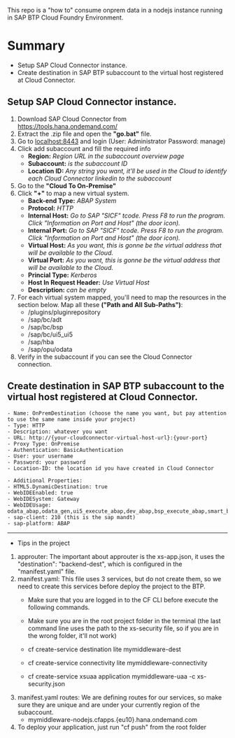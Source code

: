 This repo is a "how to" consume onprem data in a nodejs instance running in SAP BTP Cloud Foundry Environment.

# Summary
- Setup SAP Cloud Connector instance.
- Create destination in SAP BTP subaccount to the virtual host registered at Cloud Connector.

## Setup SAP Cloud Connector instance.
1. Download SAP Cloud Connector from https://tools.hana.ondemand.com/
2. Extract the .zip file and open the **"go.bat"** file.
3. Go to [localhost:8443](http://localhost:8483) and login (User: Administrator Password: manage)
4. Click add subaccount and fill the required info
    - **Region:** *Region URL in the subaccount overview page*
    - **Subaccount:** *is the subaccount ID*
    - **Location ID:** *Any string you want, it'll be used in the Cloud to identify each Cloud Connector linkedin to the subaccount*
5. Go to the **"Cloud To On-Premise"**
6. Click **"+"** to map a new virtual system.
    - **Back-end Type:** *ABAP System*
    - **Protocol:** *HTTP*
    - **Internal Host:** *Go to SAP "SICF" tcode. Press F8 to run the program. Click "Information on Port and Host" (the door icon).*
    - **Internal Port:** *Go to SAP "SICF" tcode. Press F8 to run the program. Click "Information on Port and Host" (the door icon).*
    - **Virtual Host:** *As you want, this is gonne be the virtual address that will be available to the Cloud.*
    - **Virtual Port:** *As you want, this is gonne be the virtual address that will be available to the Cloud.*
    - **Princial Type:** *Kerberos*
    - **Host In Request Header:** *Use Virtual Host*
    - **Description:** *can be empty*
7. For each virtual system mapped, you'll need to map the resources in the section below. Map all these **("Path and All Sub-Paths")**:
    - /plugins/pluginrepository	
    - /sap/bc/adt	
    - /sap/bc/bsp	
    - /sap/bc/ui5_ui5	
    - /sap/hba	
    - /sap/opu/odata
8. Verify in the subaccount if you can see the Cloud Connector connection.

## Create destination in SAP BTP subaccount to the virtual host registered at Cloud Connector.
    - Name: OnPremDestination (choose the name you want, but pay attention to use the same name inside your project)
    - Type: HTTP
    - Description: whatever you want
    - URL: http://{your-cloudconnector-virtual-host-url}:{your-port}
    - Proxy Type: OnPremise
    - Authentication: BasicAuthentication
    - User: your username
    - Password: your password
    - Location-ID: the location id you have created in Cloud Connector

    - Additional Properties:
    - HTML5.DynamicDestination: true
    - WebIDEEnabled: true
    - WebIDESystem: Gateway
    - WebIDEUsage: odata_abap,odata_gen,ui5_execute_abap,dev_abap,bsp_execute_abap,smart_business_odata,smart_business_gen
    - sap-client: 210 (this is the sap mandt)
    - sap-platform: ABAP
__________________________________________________________________

- Tips in the project
1. approuter: The important about approuter is the xs-app.json, it uses the "destination": "backend-dest", which is configured in the "manifest.yaml" file.
2. manifest.yaml: This file uses 3 services, but do not create them, so we need to create this services before deploy the project to the BTP.
    - Make sure that you are logged in to the CF CLI before execute the following commands.
    - Make sure you are in the root project folder in the terminal (the last command line uses the path to the xs-security file, so if you are in the wrong folder, it'll not work)

    - cf create-service destination lite mymiddleware-dest
    - cf create-service connectivity lite mymiddleware-connectivity
    - cf create-service xsuaa application mymiddleware-uaa -c xs-security.json
3. manifest.yaml routes: We are defining routes for our services, so make sure they are unique and are under your currently region of the subaccount.
    - mymiddleware-nodejs.cfapps.{eu10}.hana.ondemand.com
4. To deploy your application, just run "cf push" from the root folder
